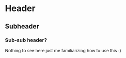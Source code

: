 # Header
## Subheader
### Sub-sub header?

Nothing to see here just me familiarizing how to use this :)
